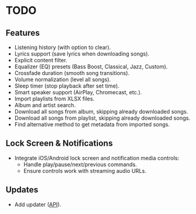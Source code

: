 # TODO

## Features
- Listening history (with option to clear).
- Lyrics support (save lyrics when downloading songs).
- Explicit content filter.
- Equalizer (EQ) presets (Bass Boost, Classical, Jazz, Custom).
- Crossfade duration (smooth song transitions).
- Volume normalization (level all songs).
- Sleep timer (stop playback after set time).
- Smart speaker support (AirPlay, Chromecast, etc.).
- Import playlists from XLSX files.
- Album and artist search.
- Download all songs from album, skipping already downloaded songs.
- Download all songs from playlist, skipping already downloaded songs.
- Find alternative method to get metadata from imported songs.

## Lock Screen & Notifications
- Integrate iOS/Android lock screen and notification media controls:
  - Handle play/pause/next/previous commands.
  - Ensure controls work with streaming audio URLs.

## Updates
- Add updater ([API](https://ltn-api.vercel.app/updates/update.json)).